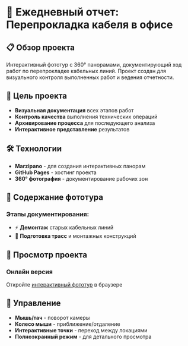# 🔌 Ежедневный отчет: Перепрокладка кабеля в офисе

## 📋 Обзор проекта

Интерактивный фототур с 360° панорамами, документирующий ход работ по перепрокладке кабельных линий. Проект создан для визуального контроля выполненных работ и ведения отчетности.

## 🎯 Цель проекта

- **Визуальная документация** всех этапов работ
- **Контроль качества** выполнения технических операций  
- **Архивирование процесса** для последующего анализа
- **Интерактивное представление** результатов

## 🛠️ Технологии

- **Marzipano** - для создания интерактивных панорам
- **GitHub Pages** - хостинг проекта
- **360° фотография** - документирование рабочих зон

## 📸 Содержание фототура

### Этапы документирования:
- ⚡ **Демонтаж** старых кабельных линий
- 🔧 **Подготовка трасс** и монтажных конструкций

## 🚀 Просмотр проекта

### Онлайн версия
Откройте [интерактивный фототур](https://vazy86.github.io/130825/) в браузере

## 📱 Управление

- **Мышь/тач** - поворот камеры
- **Колесо мыши** - приближение/отдаление  
- **Интерактивные точки** - переход между локациями
- **Полноэкранный режим** - для детального просмотра
